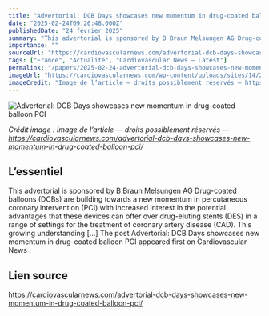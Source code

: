 ```yaml
---
title: "Advertorial: DCB Days showcases new momentum in drug-coated balloon PCI"
date: "2025-02-24T09:26:48.000Z"
publishedDate: "24 février 2025"
summary: "This advertorial is sponsored by B Braun Melsungen AG Drug-coated balloons (DCBs) are building towards a new momentum in percutaneous coronary intervention (PCI) with increased interest in the potential advantages that these devices can offer over drug-eluting stents (DES) in a range of settings for the treatment of coronary artery disease (CAD). This growing understanding [&#8230;] The post Advertorial: DCB Days showcases new momentum in drug-coated balloon PCI appeared first on Cardiovascular News ."
importance: ""
sourceUrl: "https://cardiovascularnews.com/advertorial-dcb-days-showcases-new-momentum-in-drug-coated-balloon-pci/"
tags: ["France", "Actualité", "Cardiovascular News — Latest"]
permalink: "/papers/2025-02-24-advertorial-dcb-days-showcases-new-momentum-in-drug-coated-balloon-pci"
imageUrl: "https://cardiovascularnews.com/wp-content/uploads/sites/14/2025/02/IMG_11817-1024x768.jpeg"
imageCredit: "Image de l’article — droits possiblement réservés — https://cardiovascularnews.com/advertorial-dcb-days-showcases-new-momentum-in-drug-coated-balloon-pci/"
---
```


![Advertorial: DCB Days showcases new momentum in drug-coated balloon PCI](https://cardiovascularnews.com/wp-content/uploads/sites/14/2025/02/IMG_11817-1024x768.jpeg)

*Crédit image : Image de l’article — droits possiblement réservés — https://cardiovascularnews.com/advertorial-dcb-days-showcases-new-momentum-in-drug-coated-balloon-pci/*

## L’essentiel

This advertorial is sponsored by B Braun Melsungen AG Drug-coated balloons (DCBs) are building towards a new momentum in percutaneous coronary intervention (PCI) with increased interest in the potential advantages that these devices can offer over drug-eluting stents (DES) in a range of settings for the treatment of coronary artery disease (CAD). This growing understanding [&#8230;] The post Advertorial: DCB Days showcases new momentum in drug-coated balloon PCI appeared first on Cardiovascular News .

## Lien source

https://cardiovascularnews.com/advertorial-dcb-days-showcases-new-momentum-in-drug-coated-balloon-pci/
